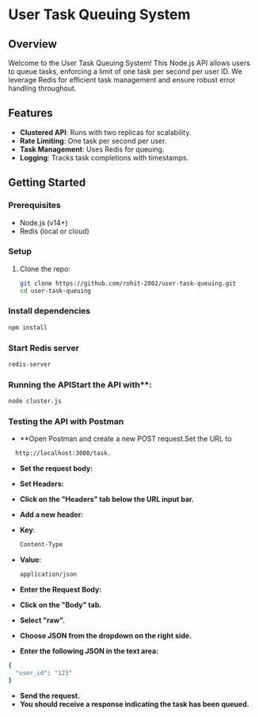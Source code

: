 # User Task Queuing System

## Overview
Welcome to the User Task Queuing System! This Node.js API allows users to queue tasks, enforcing a limit of one task per second per user ID. 
We leverage Redis for efficient task management and ensure robust error handling throughout.

## Features
- **Clustered API**: Runs with two replicas for scalability.
- **Rate Limiting**: One task per second per user.
- **Task Management**: Uses Redis for queuing.
- **Logging**: Tracks task completions with timestamps.

## Getting Started

### Prerequisites
- Node.js (v14+)
- Redis (local or cloud)

### Setup
1. Clone the repo:
   ```bash
   git clone https://github.com/rohit-2002/user-task-queuing.git
   cd user-task-queuing
   
### Install dependencies
 ```bash
 npm install
 ```
### Start Redis server 
 ```bash
 redis-server
 ```
### Running the APIStart the API with**: 
```bash 
node cluster.js
```

### Testing the API with Postman

- **Open Postman and create a new POST request.Set the URL to
``` bash
  http://localhost:3000/task.
``` 
- **Set the request body:**
- **Set Headers:**
- **Click on the "Headers" tab below the URL input bar.**
- **Add a new header:**
- **Key**:
  ``` bash
  Content-Type
  ```
- **Value**:
  ``` bash
  application/json
  ```

- **Enter the Request Body:**
- **Click on the "Body" tab.**
- **Select "raw".**
- **Choose JSON from the dropdown on the right side.**
- **Enter the following JSON in the text area:**
``` bash
{
  "user_id": "123"
}
```
- **Send the request.**
- **You should receive a response indicating the task has been queued.**

